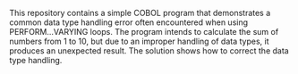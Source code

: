 This repository contains a simple COBOL program that demonstrates a common data type handling error often encountered when using PERFORM...VARYING loops.  The program intends to calculate the sum of numbers from 1 to 10, but due to an improper handling of data types, it produces an unexpected result. The solution shows how to correct the data type handling. 
